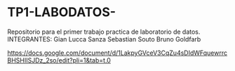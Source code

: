 # TP1-LABODATOS-
Repositorio para el primer trabajo practica de laboratorio de datos.
INTEGRANTES:
Gian Lucca Sanza
Sebastian Souto
Bruno Goldfarb

https://docs.google.com/document/d/1LakpyGVceV3CqZu4sDIdWFquewrrcBHSHIISJDz_2so/edit?pli=1&tab=t.0
